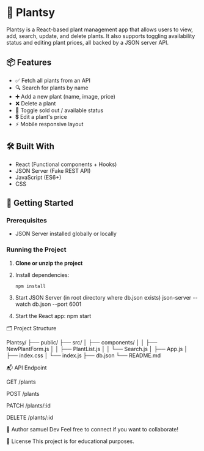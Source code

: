 # 🌱 Plantsy

Plantsy is a React-based plant management app that allows users to view, add, search, update, and delete plants. It also supports toggling availability status and editing plant prices, all backed by a JSON server API.

## 📦 Features

- ✅ Fetch all plants from an API
- 🔍 Search for plants by name
- ➕ Add a new plant (name, image, price)
- ❌ Delete a plant
- 🔄 Toggle sold out / available status
- 💲 Edit a plant's price
- ⚡ Mobile responsive layout

## 🛠️ Built With

- React (Functional components + Hooks)
- JSON Server (Fake REST API)
- JavaScript (ES6+)
- CSS

## 🚀 Getting Started

### Prerequisites

- JSON Server installed globally or locally

### Running the Project

1. **Clone or unzip the project**  
2. Install dependencies:

   ```bash
   npm install

3. Start JSON Server (in root directory where db.json exists)
   json-server --watch db.json --port 6001

4. Start the React app:
  npm start

  🗂️ Project Structure

  Plantsy/
├── public/
├── src/
│   ├── components/
│   │   ├── NewPlantForm.js
│   │   ├── PlantList.js
│   │   └── Search.js
│   ├── App.js
│   ├── index.css
│   └── index.js
├── db.json
└── README.md

📬 API Endpoint

GET /plants

POST /plants

PATCH /plants/:id

DELETE /plants/:id

👤 Author
samuel Dev
Feel free to connect if you want to collaborate!

📄 License
This project is for educational purposes.

